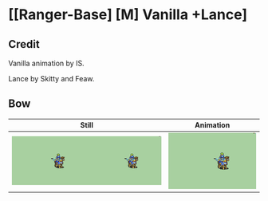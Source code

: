 # [\[Ranger-Base\] \[M\] Vanilla +Lance]

## Credit

Vanilla animation by IS.

Lance by Skitty and Feaw.
	
## Bow

| Still | Animation |
| :---: | :-------: |
| ![Bow still](./Bow_000.png) | ![Bow animation](./Bow.gif) |
